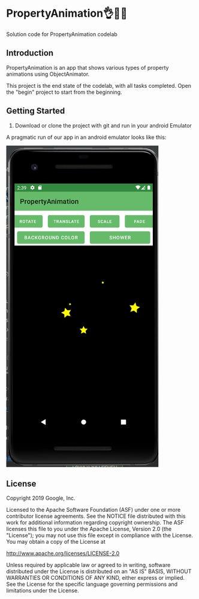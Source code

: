 PropertyAnimation👌🤷‍♂️
============================================================================

Solution code for PropertyAnimation codelab

Introduction
------------

PropertyAnimation is an app that shows various types of property animations using
ObjectAnimator. 

This project is the end state of the codelab, with all tasks completed.
Open the "begin" project to start from the beginning.


Getting Started
---------------

1. Download or clone the project with git and run in your android Emulator


A pragmatic run of our app in an android emulator looks like this:


![](https://raw.githubusercontent.com/kendrickchibueze/-Modern-Node-on-AWS/40e28b78f9fedac09be90c3c8032a135b8efcfa5/Branching%20Strategies/Screenshot%20(504).png)


License
-------

Copyright 2019 Google, Inc.

Licensed to the Apache Software Foundation (ASF) under one or more contributor
license agreements.  See the NOTICE file distributed with this work for
additional information regarding copyright ownership.  The ASF licenses this
file to you under the Apache License, Version 2.0 (the "License"); you may not
use this file except in compliance with the License.  You may obtain a copy of
the License at

  http://www.apache.org/licenses/LICENSE-2.0

Unless required by applicable law or agreed to in writing, software
distributed under the License is distributed on an "AS IS" BASIS, WITHOUT
WARRANTIES OR CONDITIONS OF ANY KIND, either express or implied.  See the
License for the specific language governing permissions and limitations under
the License.
